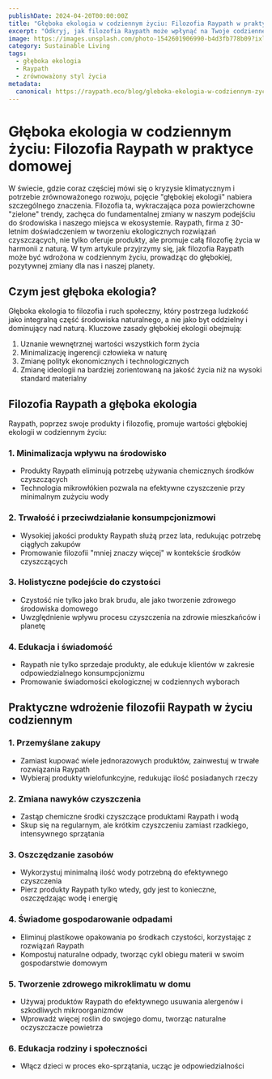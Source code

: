 ```yaml
---
publishDate: 2024-04-20T00:00:00Z
title: "Głęboka ekologia w codziennym życiu: Filozofia Raypath w praktyce domowej"
excerpt: "Odkryj, jak filozofia Raypath może wpłynąć na Twoje codzienne wybory, promując głęboką ekologię i zrównoważony styl życia w Twoim domu."
image: https://images.unsplash.com/photo-1542601906990-b4d3fb778b09?ixlib=rb-4.0.3&ixid=M3wxMjA3fDB8MHxwaG90by1wYWdlfHx8fGVufDB8fHx8fA%3D%3D&auto=format&fit=crop&w=2070&q=80
category: Sustainable Living
tags:
  - głęboka ekologia
  - Raypath
  - zrównoważony styl życia
metadata:
  canonical: https://raypath.eco/blog/gleboka-ekologia-w-codziennym-zyciu-filozofia-raypath-w-praktyce-domowej
---
```


# Głęboka ekologia w codziennym życiu: Filozofia Raypath w praktyce domowej

W świecie, gdzie coraz częściej mówi się o kryzysie klimatycznym i potrzebie zrównoważonego rozwoju, pojęcie "głębokiej ekologii" nabiera szczególnego znaczenia. Filozofia ta, wykraczająca poza powierzchowne "zielone" trendy, zachęca do fundamentalnej zmiany w naszym podejściu do środowiska i naszego miejsca w ekosystemie. Raypath, firma z 30-letnim doświadczeniem w tworzeniu ekologicznych rozwiązań czyszczących, nie tylko oferuje produkty, ale promuje całą filozofię życia w harmonii z naturą. W tym artykule przyjrzymy się, jak filozofia Raypath może być wdrożona w codziennym życiu, prowadząc do głębokiej, pozytywnej zmiany dla nas i naszej planety.

## Czym jest głęboka ekologia?

Głęboka ekologia to filozofia i ruch społeczny, który postrzega ludzkość jako integralną część środowiska naturalnego, a nie jako byt oddzielny i dominujący nad naturą. Kluczowe zasady głębokiej ekologii obejmują:

1. Uznanie wewnętrznej wartości wszystkich form życia
2. Minimalizację ingerencji człowieka w naturę
3. Zmianę polityk ekonomicznych i technologicznych
4. Zmianę ideologii na bardziej zorientowaną na jakość życia niż na wysoki standard materialny

## Filozofia Raypath a głęboka ekologia

Raypath, poprzez swoje produkty i filozofię, promuje wartości głębokiej ekologii w codziennym życiu:

### 1. Minimalizacja wpływu na środowisko

- Produkty Raypath eliminują potrzebę używania chemicznych środków czyszczących
- Technologia mikrowłókien pozwala na efektywne czyszczenie przy minimalnym zużyciu wody

### 2. Trwałość i przeciwdziałanie konsumpcjonizmowi

- Wysokiej jakości produkty Raypath służą przez lata, redukując potrzebę ciągłych zakupów
- Promowanie filozofii "mniej znaczy więcej" w kontekście środków czyszczących

### 3. Holistyczne podejście do czystości

- Czystość nie tylko jako brak brudu, ale jako tworzenie zdrowego środowiska domowego
- Uwzględnienie wpływu procesu czyszczenia na zdrowie mieszkańców i planetę

### 4. Edukacja i świadomość

- Raypath nie tylko sprzedaje produkty, ale edukuje klientów w zakresie odpowiedzialnego konsumpcjonizmu
- Promowanie świadomości ekologicznej w codziennych wyborach

## Praktyczne wdrożenie filozofii Raypath w życiu codziennym

### 1. Przemyślane zakupy

- Zamiast kupować wiele jednorazowych produktów, zainwestuj w trwałe rozwiązania Raypath
- Wybieraj produkty wielofunkcyjne, redukując ilość posiadanych rzeczy

### 2. Zmiana nawyków czyszczenia

- Zastąp chemiczne środki czyszczące produktami Raypath i wodą
- Skup się na regularnym, ale krótkim czyszczeniu zamiast rzadkiego, intensywnego sprzątania

### 3. Oszczędzanie zasobów

- Wykorzystuj minimalną ilość wody potrzebną do efektywnego czyszczenia
- Pierz produkty Raypath tylko wtedy, gdy jest to konieczne, oszczędzając wodę i energię

### 4. Świadome gospodarowanie odpadami

- Eliminuj plastikowe opakowania po środkach czystości, korzystając z rozwiązań Raypath
- Kompostuj naturalne odpady, tworząc cykl obiegu materii w swoim gospodarstwie domowym

### 5. Tworzenie zdrowego mikroklimatu w domu

- Używaj produktów Raypath do efektywnego usuwania alergenów i szkodliwych mikroorganizmów
- Wprowadź więcej roślin do swojego domu, tworząc naturalne oczyszczacze powietrza

### 6. Edukacja rodziny i społeczności

- Włącz dzieci w proces eko-sprzątania, ucząc je odpowiedzialności
